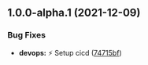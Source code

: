 ## 1.0.0-alpha.1 (2021-12-09)


### Bug Fixes

* **devops:** :zap: Setup cicd ([74715bf](https://github.com/SteerProtocol/strategy-keltner-channel/commit/74715bf14930c534c36ad89643995acdf4be3bc7))
